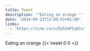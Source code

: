 ```yaml
---
title: Tweet
description: '"Eating an orange "'
date: '2014-09-13T13:09:53+01:00'
links:
  - 'https://vine.co/v/Oa5ImPIaOiu'
---
```

Eating an orange 
      {{< tweet 0 0 >}}
    
